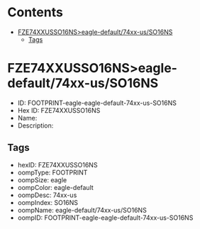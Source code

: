 



Contents
========

* [FZE74XXUSSO16NS>eagle-default/74xx-us/SO16NS](#fze74xxusso16nseagle-default74xx-usso16ns)
	* [Tags](#tags)

# FZE74XXUSSO16NS>eagle-default/74xx-us/SO16NS

- ID: FOOTPRINT-eagle-eagle-default-74xx-us-SO16NS
- Hex ID: FZE74XXUSSO16NS
- Name: 
- Description: 

## Tags

- hexID: FZE74XXUSSO16NS
- oompType: FOOTPRINT
- oompSize: eagle
- oompColor: eagle-default
- oompDesc: 74xx-us
- oompIndex: SO16NS
- oompName: eagle-default/74xx-us/SO16NS
- oompID: FOOTPRINT-eagle-eagle-default-74xx-us-SO16NS
